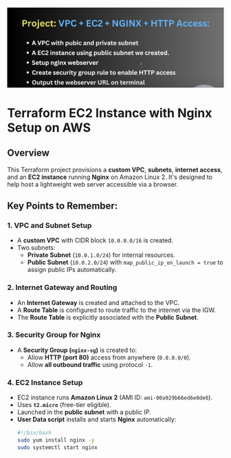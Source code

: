 ![alt text](image.png)

# Terraform EC2 Instance with Nginx Setup on AWS

## Overview

This Terraform project provisions a **custom VPC**, **subnets**, **internet access**, and an **EC2 instance** running **Nginx** on Amazon Linux 2. It's designed to help host a lightweight web server accessible via a browser.

## Key Points to Remember:

### 1. **VPC and Subnet Setup**
- A **custom VPC** with CIDR block `10.0.0.0/16` is created.
- Two subnets:
  - **Private Subnet** (`10.0.1.0/24`) for internal resources.
  - **Public Subnet** (`10.0.2.0/24`) with `map_public_ip_on_launch = true` to assign public IPs automatically.

### 2. **Internet Gateway and Routing**
- An **Internet Gateway** is created and attached to the VPC.
- A **Route Table** is configured to route traffic to the internet via the IGW.
- The **Route Table** is explicitly associated with the **Public Subnet**.

### 3. **Security Group for Nginx**
- A **Security Group (`nginx-sg`)** is created to:
  - Allow **HTTP (port 80)** access from anywhere (`0.0.0.0/0`).
  - Allow **all outbound traffic** using protocol `-1`.

### 4. **EC2 Instance Setup**
- EC2 instance runs **Amazon Linux 2** (AMI ID: `ami-00a929b66ed6e0de6`).
- Uses **`t2.micro`** (free-tier eligible).
- Launched in the **public subnet** with a public IP.
- **User Data script** installs and starts **Nginx** automatically:
  ```bash
  #!/bin/bash
  sudo yum install nginx -y
  sudo systemctl start nginx
